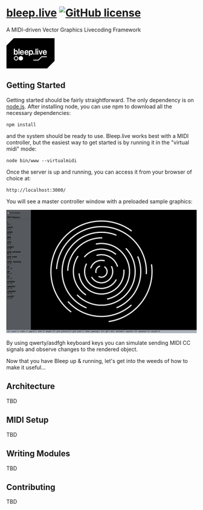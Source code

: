 # [bleep.live](https://bleep.live) [![GitHub license](https://img.shields.io/badge/license-GPL-blue.svg)](https://github.com/alek/bleep/blob/master/LICENSE) 
A MIDI-driven Vector Graphics Livecoding Framework

![alt text](https://raw.githubusercontent.com/alek/bleep/master/bleep.jpg)

## Getting Started

Getting started should be fairly straightforward. The only dependency is on [node.js](https://nodejs.org/en/download/). After installing 
node, you can use npm to download all the necessary dependencies:

```
npm install
```
and the system should be ready to use. Bleep.live works best with a MIDI controller, but the easiest way to get started is by running it in the "virtual midi" mode:

```
node bin/www --virtualmidi
```

Once the server is up and running, you can access it from your browser of choice at:

```
http://localhost:3000/
```

You will see a master controller window with a preloaded sample graphics:

![alt text](https://raw.githubusercontent.com/alek/bleep/master/doc/img/sample.png)

By using qwerty/asdfgh keyboard keys you can simulate sending MIDI CC signals and observe changes to the rendered object.

Now that you have Bleep up & running, let's get into the weeds of how to make it useful... 

## Architecture

TBD

## MIDI Setup

TBD

## Writing Modules

TBD

## Contributing

TBD


